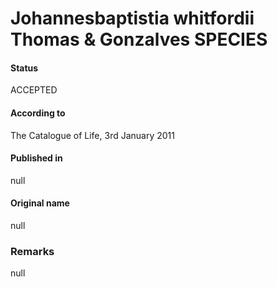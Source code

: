 # Johannesbaptistia whitfordii Thomas & Gonzalves SPECIES

#### Status
ACCEPTED

#### According to
The Catalogue of Life, 3rd January 2011

#### Published in
null

#### Original name
null

### Remarks
null